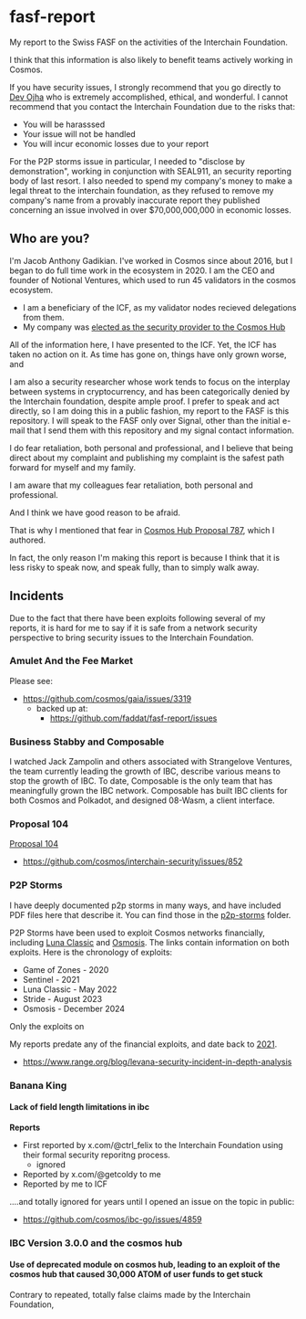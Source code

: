 # fasf-report
My report to the Swiss FASF on the activities of the Interchain Foundation.

I think that this information is also likely to benefit teams actively working in Cosmos.  

If you have security issues, I strongly recommend that you go directly to [Dev Ojha](x.com/valardragon) who is extremely accomplished, ethical, and wonderful.  I cannot recommend that you contact the Interchain Foundation due to the risks that:

* You will be harasssed
* Your issue will not be handled
* You will incur economic losses due to your report

For the P2P storms issue in particular, I needed to "disclose by demonstration", working in conjunction with SEAL911, an security reporting body of last resort.  I also needed to spend my company's money to make a legal threat to the interchain foundation, as they refused to remove my company's name from a provably inaccurate report they published concerning an issue involved in over $70,000,000,000 in economic losses.


## Who are you?

I'm Jacob Anthony Gadikian.  I've worked in Cosmos since about 2016, but I began to do full time work in the ecosystem in 2020.  I am the CEO and founder of Notional Ventures, which used to run 45 validators in the cosmos ecosystem.  

* I am a beneficiary of the ICF, as my validator nodes recieved delegations from them.
* My company was [elected as the security provider to the Cosmos Hub](https://www.mintscan.io/cosmos/proposals/104)

All of the information here, I have presented to the ICF.  Yet, the ICF has taken no action on it.  As time has gone on, things have only grown worse, and 

I am also a security researcher whose work tends to focus on the interplay between systems in cryptocurrency, and has been categorically denied by the Interchain foundation, despite ample proof.  I prefer to speak and act directly, so I am doing this in a public fashion, my report to the FASF is this repository.  I will speak to the FASF only over Signal, other than the initial e-mail that I send them with this repository and my signal contact information. 

I do fear retaliation, both personal and professional, and I believe that being direct about my complaint and publishing my complaint is the safest path forward for myself and my family.

I am aware that my colleagues fear retaliation, both personal and professional.

And I think we have good reason to be afraid.

That is why I mentioned that fear in [Cosmos Hub Proposal 787](https://www.mintscan.io/cosmos/proposals/787), which I authored.

In fact, the only reason I'm making this report is because I think that it is less risky to speak now, and speak fully, than to simply walk away.



## Incidents

Due to the fact that there have been exploits following several of my reports, it is hard for me to say if it is safe from a network security perspective to bring security issues to the Interchain Foundation.


### Amulet And the Fee Market

Please see:

* https://github.com/cosmos/gaia/issues/3319
  * backed up at:
    * https://github.com/faddat/fasf-report/issues 







### Business Stabby and Composable

I watched Jack Zampolin and others associated with Strangelove Ventures, the team currently leading the growth of IBC, describe various means to stop the growth of IBC.  To date, Composable is the only team that has meaningfully grown the IBC network.  Composable has built IBC clients for both Cosmos and Polkadot, and designed 08-Wasm, a client interface.  


### Proposal 104

[Proposal 104]()


* https://github.com/cosmos/interchain-security/issues/852





### P2P Storms

I have deeply documented p2p storms in many ways, and have included PDF files here that describe it.  You can find those in the [p2p-storms](./p2pstorms/) folder.

P2P Storms have been used to exploit Cosmos networks financially, including [Luna Classic](https://github.com/notional-labs/notional/blob/master/incidents/WTF%20HAPPENED%20TO%20TERRA.pdf) and [Osmosis](https://www.range.org/blog/levana-security-incident-in-depth-analysis).  The links contain information on both exploits.  Here is the chronology of exploits:

* Game of Zones - 2020
* Sentinel - 2021
* Luna Classic - May 2022
* Stride - August 2023
* Osmosis - December 2024

Only the exploits on 

My reports predate any of the financial exploits, and date back to [2021](./p2pstorms/2023-08-15_report_1395694%20(1).pdf).


* https://www.range.org/blog/levana-security-incident-in-depth-analysis



### Banana King

#### Lack of field length limitations in ibc


**Reports**
* First reported by x.com/@ctrl_felix to the Interchain Foundation using their formal security reporitng process.  
  * ignored
* Reported by x.com/@getcoldy to me 
* Reported by me to ICF

....and totally ignored for years until I opened an issue on the topic in public:

* https://github.com/cosmos/ibc-go/issues/4859



### IBC Version 3.0.0 and the cosmos hub

#### Use of deprecated module on cosmos hub, leading to an exploit of the cosmos hub that caused 30,000 ATOM of user funds to get stuck

Contrary to repeated, totally false claims made by the Interchain Foundation, 




